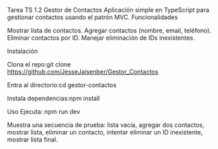 Tarea TS 1.2
Gestor de Contactos
Aplicación simple en TypeScript para gestionar contactos usando el patrón MVC.
Funcionalidades

Mostrar lista de contactos.
Agregar contactos (nombre, email, teléfono).
Eliminar contactos por ID.
Manejar eliminación de IDs inexistentes.

Instalación

Clona el repo:git clone https://github.com/JesseJaisenber/Gestor_Contactos


Entra al directorio:cd gestor-contactos


Instala dependencias:npm install



Uso
Ejecuta:
npm run dev

Muestra una secuencia de prueba: lista vacía, agregar dos contactos, mostrar lista, eliminar un contacto, intentar eliminar un ID inexistente, mostrar lista final.



